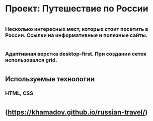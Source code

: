 # Проект: Путешествие по России
#
### Несколько интересных мест, которых стоит посетить в России. Ссылки на информативные и полезные сайты.
#
### Адаптивная верстка **desktop-first**. При создании сеток использовался **grid**.
#
## **Используемые технологии**
### HTML, CSS
#
## (https://khamadov.github.io/russian-travel/)
